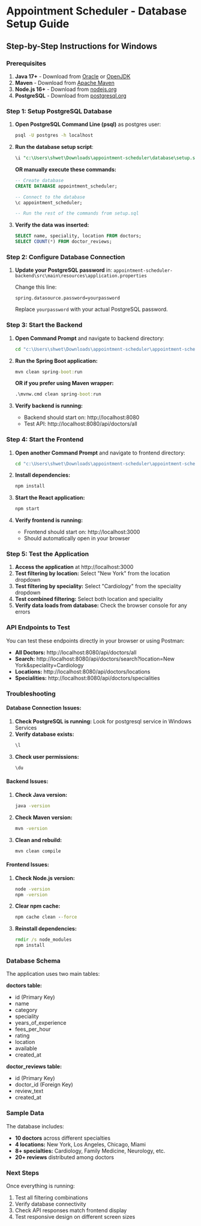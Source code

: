 # Appointment Scheduler - Database Setup Guide

## Step-by-Step Instructions for Windows

### Prerequisites
1. **Java 17+** - Download from [Oracle](https://www.oracle.com/java/technologies/javase/jdk17-archive-downloads.html) or [OpenJDK](https://openjdk.java.net/)
2. **Maven** - Download from [Apache Maven](https://maven.apache.org/download.cgi)
3. **Node.js 16+** - Download from [nodejs.org](https://nodejs.org/)
4. **PostgreSQL** - Download from [postgresql.org](https://www.postgresql.org/download/)

### Step 1: Setup PostgreSQL Database

1. **Open PostgreSQL Command Line (psql)** as postgres user:
   ```cmd
   psql -U postgres -h localhost
   ```

2. **Run the database setup script**:
   ```sql
   \i "c:\Users\shwet\Downloads\appointment-scheduler\database\setup.sql"
   ```

   **OR manually execute these commands:**
   ```sql
   -- Create database
   CREATE DATABASE appointment_scheduler;
   
   -- Connect to the database
   \c appointment_scheduler;
   
   -- Run the rest of the commands from setup.sql
   ```

3. **Verify the data was inserted:**
   ```sql
   SELECT name, speciality, location FROM doctors;
   SELECT COUNT(*) FROM doctor_reviews;
   ```

### Step 2: Configure Database Connection

1. **Update your PostgreSQL password** in:
   `appointment-scheduler-backend\src\main\resources\application.properties`
   
   Change this line:
   ```properties
   spring.datasource.password=yourpassword
   ```
   
   Replace `yourpassword` with your actual PostgreSQL password.

### Step 3: Start the Backend

1. **Open Command Prompt** and navigate to backend directory:
   ```cmd
   cd "c:\Users\shwet\Downloads\appointment-scheduler\appointment-scheduler-backend"
   ```

2. **Run the Spring Boot application:**
   ```cmd
   mvn clean spring-boot:run
   ```

   **OR if you prefer using Maven wrapper:**
   ```cmd
   .\mvnw.cmd clean spring-boot:run
   ```

3. **Verify backend is running:**
   - Backend should start on: http://localhost:8080
   - Test API: http://localhost:8080/api/doctors/all

### Step 4: Start the Frontend

1. **Open another Command Prompt** and navigate to frontend directory:
   ```cmd
   cd "c:\Users\shwet\Downloads\appointment-scheduler\appointment-scheduler-frontend"
   ```

2. **Install dependencies:**
   ```cmd
   npm install
   ```

3. **Start the React application:**
   ```cmd
   npm start
   ```

4. **Verify frontend is running:**
   - Frontend should start on: http://localhost:3000
   - Should automatically open in your browser

### Step 5: Test the Application

1. **Access the application** at http://localhost:3000
2. **Test filtering by location:** Select "New York" from the location dropdown
3. **Test filtering by speciality:** Select "Cardiology" from the speciality dropdown
4. **Test combined filtering:** Select both location and speciality
5. **Verify data loads from database:** Check the browser console for any errors

### API Endpoints to Test

You can test these endpoints directly in your browser or using Postman:

- **All Doctors:** http://localhost:8080/api/doctors/all
- **Search:** http://localhost:8080/api/doctors/search?location=New York&speciality=Cardiology
- **Locations:** http://localhost:8080/api/doctors/locations
- **Specialities:** http://localhost:8080/api/doctors/specialities

### Troubleshooting

#### Database Connection Issues:
1. **Check PostgreSQL is running:** Look for postgresql service in Windows Services
2. **Verify database exists:** 
   ```sql
   \l
   ```
3. **Check user permissions:**
   ```sql
   \du
   ```

#### Backend Issues:
1. **Check Java version:**
   ```cmd
   java -version
   ```
2. **Check Maven version:**
   ```cmd
   mvn -version
   ```
3. **Clean and rebuild:**
   ```cmd
   mvn clean compile
   ```

#### Frontend Issues:
1. **Check Node.js version:**
   ```cmd
   node -version
   npm -version
   ```
2. **Clear npm cache:**
   ```cmd
   npm cache clean --force
   ```
3. **Reinstall dependencies:**
   ```cmd
   rmdir /s node_modules
   npm install
   ```

### Database Schema

The application uses two main tables:

**doctors table:**
- id (Primary Key)
- name
- category
- speciality
- years_of_experience
- fees_per_hour
- rating
- location
- available
- created_at

**doctor_reviews table:**
- id (Primary Key)
- doctor_id (Foreign Key)
- review_text
- created_at

### Sample Data

The database includes:
- **10 doctors** across different specialties
- **4 locations:** New York, Los Angeles, Chicago, Miami
- **8+ specialties:** Cardiology, Family Medicine, Neurology, etc.
- **20+ reviews** distributed among doctors

### Next Steps

Once everything is running:
1. Test all filtering combinations
2. Verify database connectivity
3. Check API responses match frontend display
4. Test responsive design on different screen sizes
